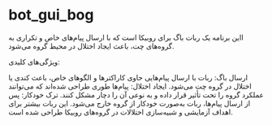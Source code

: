 # bot_gui_bog
ااین برنامه یک ربات باگ برای روبیکا است که با ارسال پیام‌های خاص و تکراری به گروه‌های چت، باعث ایجاد اختلال در محیط گروه می‌شود.

ویژگی‌های کلیدی:

ارسال باگ: ربات با ارسال پیام‌هایی حاوی کاراکترها و الگوهای خاص، باعث کندی یا اختلال در گروه چت می‌شود.
ایجاد اختلال: پیام‌ها طوری طراحی شده‌اند که می‌توانند عملکرد گروه را تحت تأثیر قرار داده و به نوعی آن را دچار مشکل کنند.
ترک خودکار: پس از ارسال پیام‌ها، ربات به‌صورت خودکار از گروه خارج می‌شود.
این ربات بیشتر برای اهداف آزمایشی و شبیه‌سازی اختلالات در گروه‌های روبیکا طراحی شده است.
